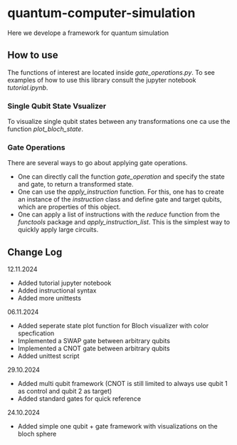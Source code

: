 # quantum-computer-simulation

Here we develope a framework for quantum simulation


## How to use
The functions of interest are located inside _gate_operations.py_. To see examples of how to use this library consult the jupyter notebook _tutorial.ipynb_. 

### Single Qubit State Vsualizer
To visualize single qubit states between any transformations one ca use the function _plot_bloch_state_.

### Gate Operations
There are several ways to go about applying gate operations. 
- One can directly call the function _gate_operation_ and specify the state and gate, to return a transformed state.
- One can use the _apply_instruction_ function. For this, one has to create an instance of the _instruction_ class and define gate and target qubits, which are properties of this object.
- One can apply a list of instructions with the _reduce_ function from the _functools_ package and _apply_instruction_list_. This is the simplest way to quickly apply large circuits.

## Change Log
12.11.2024
+ Added tutorial jupyter notebook
+ Added instructional syntax
+ Added more unittests

06.11.2024
+ Added seperate state plot function for Bloch visualizer with color specfication
+ Implemented a SWAP gate between arbitrary qubits
+ Implemented a CNOT gate between arbitrary qubits
+ Added unittest script

29.10.2024
+ Added multi qubit framework (CNOT is still limited to always use qubit 1 as control and qubit 2 as target)
+ Added standard gates for quick reference

24.10.2024
+ Added simple one qubit + gate framework with visualizations on the bloch sphere
